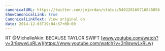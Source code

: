```yaml
---
canonicalURL: https://twitter.com/jmjordan/status/540220160716845056
ShowCanonicalLink: true
CanonicalLinkText: View original on
date: 2014-12-03T19:04:57+00:00
---
```

RT @MichelleAkin: BECAUSE TAYLOR SWIFT [www.youtube.com/watch?v=3r8swwLxRLw](https://www.youtube.com/watch?v=3r8swwLxRLw)